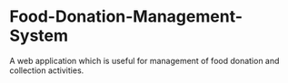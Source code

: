# Food-Donation-Management-System
A web application which is useful for management of food donation and collection activities.
